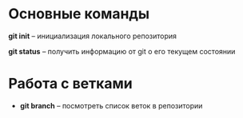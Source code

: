 # Основные команды

**git init** – инициализация локального репозитория

**git status** – получить информацию от git о его текущем состоянии

# Работа с ветками

* **git branch** – посмотреть список веток в репозитории